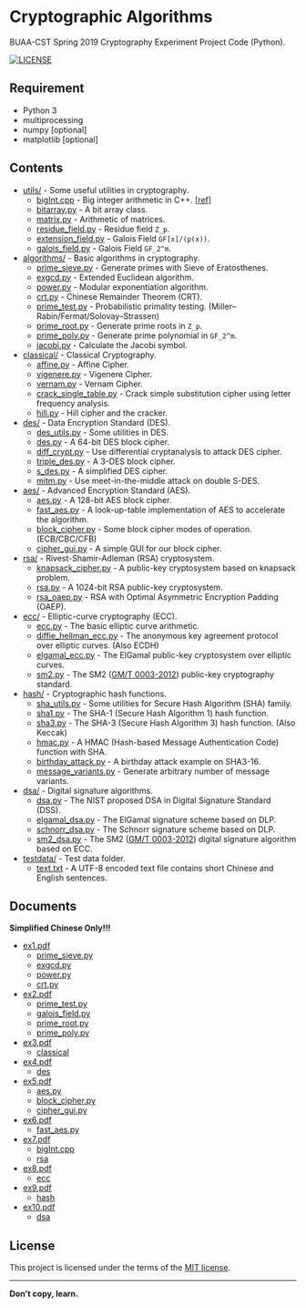 # Cryptographic Algorithms

BUAA-CST Spring 2019 Cryptography Experiment Project Code (Python).

[![LICENSE](https://img.shields.io/packagist/l/doctrine/orm.svg)](LICENSE)

## Requirement

- Python 3
- multiprocessing
- numpy [optional]
- matplotlib [optional]

## Contents

- [utils/](MyCrypto/utils/) - Some useful utilities in cryptography.
  - [bigInt.cpp](MyCrypto/utils/bigInt.cpp) - Big integer arithmetic in C++. [[ref]](https://github.com/faheel/BigInt)
  - [bitarray.py](MyCrypto/utils/bitarray.py) - A bit array class.
  - [matrix.py](MyCrypto/utils/matrix.py) - Arithmetic of matrices.
  - [residue_field.py](MyCrypto/utils/residue_field.py) - Residue field `Z_p`.
  - [extension_field.py](MyCrypto/utils/extension_field.py) - Galois Field `GF[x]/(p(x))`.
  - [galois_field.py](MyCrypto/utils/galois_field.py) - Galois Field `GF_2^m`.
- [algorithms/](MyCrypto/algorithms/) - Basic algorithms in cryptography.
  - [prime_sieve.py](MyCrypto/algorithms/prime_sieve.py) - Generate primes with Sieve of Eratosthenes.
  - [exgcd.py](MyCrypto/algorithms/exgcd.py) -  Extended Euclidean algorithm.
  - [power.py](MyCrypto/algorithms/power.py) - Modular exponentiation algorithm.
  - [crt.py](MyCrypto/algorithms/crt.py) - Chinese Remainder Theorem (CRT).
  - [prime_test.py](MyCrypto/algorithms/prime_test.py) - Probabilistic primality testing. (Miller–Rabin/Fermat/Solovay–Strassen)
  - [prime_root.py](MyCrypto/algorithms/prime_root.py) - Generate prime roots in `Z_p`.
  - [prime_poly.py](MyCrypto/algorithms/prime_poly.py) - Generate prime polynomial in `GF_2^m`.
  - [jacobi.py](MyCrypto/algorithms/jacobi.py) - Calculate the Jacobi symbol.
- [classical/](MyCrypto/classical/) - Classical Cryptography.
  - [affine.py](MyCrypto/classical/affine.py) - Affine Cipher.
  - [vigenere.py](MyCrypto/classical/vigenere.py) - Vigenere Cipher.
  - [vernam.py](MyCrypto/classical/vernam.py) - Vernam Cipher.
  - [crack_single_table.py](MyCrypto/classical/crack_single_table.py) - Crack simple substitution cipher using letter frequency analysis.
  - [hill.py](MyCrypto/classical/hill.py) - Hill cipher and the cracker.
- [des/](MyCrypto/des/) - Data Encryption Standard (DES).
  - [des_utils.py](MyCrypto/des/des_utils.py) - Some utilities in DES.
  - [des.py](MyCrypto/des/des.py) - A 64-bit DES block cipher.
  - [diff_crypt.py](MyCrypto/des/diff_crypt.py) - Use differential cryptanalysis to attack DES cipher.
  - [triple_des.py](MyCrypto/des/triple_des.py) - A 3-DES block cipher.
  - [s_des.py](MyCrypto/des/s_des.py) - A simplified DES cipher.
  - [mitm.py](MyCrypto/des/mitm.py) - Use meet-in-the-middle attack on double S-DES.
- [aes/](MyCrypto/aes/) - Advanced Encryption Standard (AES).
  - [aes.py](MyCrypto/aes/aes.py) - A 128-bit AES block cipher.
  - [fast_aes.py](MyCrypto/aes/fast_aes.py) - A look-up-table implementation of AES to accelerate the algorithm.
  - [block_cipher.py](MyCrypto/aes/block_cipher.py) - Some block cipher modes of operation. (ECB/CBC/CFB)
  - [cipher_gui.py](MyCrypto/aes/cipher_gui.py) - A simple GUI for our block cipher.
- [rsa/](MyCrypto/rsa/) - Rivest-Shamir-Adleman (RSA) cryptosystem.
  - [knapsack_cipher.py](MyCrypto/rsa/knapsack_cipher.py) - A public-key cryptosystem based on knapsack problem.
  - [rsa.py](MyCrypto/rsa/rsa.py) - A 1024-bit RSA public-key cryptosystem.
  - [rsa_oaep.py](MyCrypto/rsa/rsa_oaep.py) - RSA with Optimal Asymmetric Encryption Padding (OAEP).
- [ecc/](MyCrypto/ecc/) - Elliptic-curve cryptography (ECC).
  - [ecc.py](MyCrypto/ecc/ecc.py) - The basic elliptic curve arithmetic.
  - [diffie_hellman_ecc.py](MyCrypto/ecc/diffie_hellman_ecc.py) - The anonymous key agreement protocol over elliptic curves. (Also ECDH)
  - [elgamal_ecc.py](MyCrypto/ecc/elgamal_ecc.py) - The ElGamal public-key cryptosystem over elliptic curves.
  - [sm2.py](MyCrypto/ecc/sm2.py) - The SM2 ([GM/T 0003-2012](http://www.gmbz.org.cn/main/bzlb.html)) public-key cryptography standard.
- [hash/](MyCrypto/hash/) - Cryptographic hash functions.
  - [sha_utils.py](MyCrypto/hash/sha_utils.py) - Some utilities for Secure Hash Algorithm (SHA) family.
  - [sha1.py](MyCrypto/hash/sha1.py) - The SHA-1 (Secure Hash Algorithm 1) hash function.
  - [sha3.py](MyCrypto/hash/sha3.py) - The SHA-3 (Secure Hash Algorithm 3) hash function. (Also Keccak) 
  - [hmac.py](MyCrypto/hash/hmac.py) - A HMAC (Hash-based Message Authentication Code) function with SHA.
  - [birthday_attack.py](MyCrypto/hash/birthday_attack.py) - A birthday attack example on SHA3-16.
  - [message_variants.py](MyCrypto/hash/message_variants.py) - Generate arbitrary number of message variants.
- [dsa/](MyCrypto/dsa/) - Digital signature algorithms.
  - [dsa.py](MyCrypto/dsa/dsa.py) - The NIST proposed DSA in Digital Signature Standard (DSS).
  - [elgamal_dsa.py](MyCrypto/dsa/elgamal_dsa.py) - The ElGamal signature scheme based on DLP.
  - [schnorr_dsa.py](MyCrypto/dsa/schnorr_dsa.py) - The Schnorr signature scheme based on DLP.
  - [sm2_dsa.py](MyCrypto/dsa/sm2_dsa.py) - The SM2 ([GM/T 0003-2012](http://www.gmbz.org.cn/main/bzlb.html)) digital signature algorithm based on ECC.
- [testdata/](MyCrypto/testdata/) - Test data folder.
  - [text.txt](MyCrypto/testdata/text.txt) - A UTF-8 encoded text file contains short Chinese and English sentences.

## Documents

**Simplified Chinese Only!!!**

- [ex1.pdf](Documents/zh-cn/ex1.pdf)
  - [prime_sieve.py](MyCrypto/algorithms/prime_sieve.py)
  - [exgcd.py](MyCrypto/algorithms/exgcd.py)
  - [power.py](MyCrypto/algorithms/power.py)
  - [crt.py](MyCrypto/algorithms/crt.py)
- [ex2.pdf](Documents/zh-cn/ex2.pdf)
  - [prime_test.py](MyCrypto/algorithms/prime_test.py)
  - [galois_field.py](MyCrypto/utils/galois_field.py)
  - [prime_root.py](MyCrypto/algorithms/prime_root.py)
  - [prime_poly.py](MyCrypto/algorithms/prime_poly.py)
- [ex3.pdf](Documents/zh-cn/ex3.pdf)
  - [classical](MyCrypto/classical/)
- [ex4.pdf](Documents/zh-cn/ex4.pdf)
  - [des](MyCrypto/des/)
- [ex5.pdf](Documents/zh-cn/ex5.pdf)
  - [aes.py](MyCrypto/aes/aes.py)
  - [block_cipher.py](MyCrypto/aes/block_cipher.py)
  - [cipher_gui.py](MyCrypto/aes/cipher_gui.py)
- [ex6.pdf](Documents/zh-cn/ex6.pdf)
  - [fast_aes.py](MyCrypto/aes/fast_aes.py)
- [ex7.pdf](Documents/zh-cn/ex7.pdf)
  - [bigInt.cpp](MyCrypto/utils/bigInt.cpp)
  - [rsa](MyCrypto/rsa/)
- [ex8.pdf](Documents/zh-cn/ex8.pdf)
  - [ecc](MyCrypto/ecc/)
- [ex9.pdf](Documents/zh-cn/ex9.pdf)
  - [hash](MyCrypto/hash/)
- [ex10.pdf](Documents/zh-cn/ex10.pdf)
  - [dsa](MyCrypto/dsa/)

## License

This project is licensed under the terms of the [MIT license](LICENSE).

----

**Don't copy, learn.**